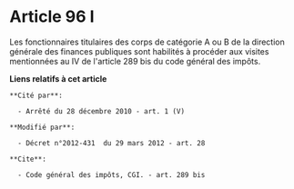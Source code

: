 # Article 96 I

Les fonctionnaires titulaires des corps de catégorie A ou B de la   direction générale des finances publiques  sont habilités
à procéder aux visites mentionnées au IV de l'article 289 bis du code général des impôts.

**Liens relatifs à cet article**

	**Cité par**:

	  - Arrêté du 28 décembre 2010 - art. 1 (V)

	**Modifié par**:

	  - Décret n°2012-431  du 29 mars 2012 - art. 28

	**Cite**:

	  - Code général des impôts, CGI. - art. 289 bis
